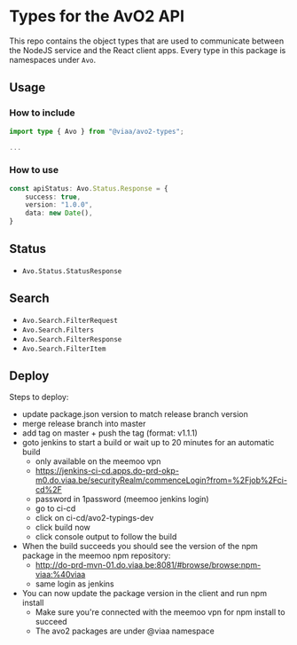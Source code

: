 # Types for the AvO2 API #

This repo contains the object types that are used to communicate between the NodeJS service and the React client apps.
Every type in this package is namespaces under `Avo`.

## Usage ##

### How to include ###

```typescript
import type { Avo } from "@viaa/avo2-types";

...
```

### How to use ###

```typescript
const apiStatus: Avo.Status.Response = {
    success: true,
    version: "1.0.0",
    data: new Date(),
}
```

## Status ##

* `Avo.Status.StatusResponse`

## Search ##

* `Avo.Search.FilterRequest`
* `Avo.Search.Filters`
* `Avo.Search.FilterResponse`
* `Avo.Search.FilterItem`


## Deploy

Steps to deploy:
* update package.json version to match release branch version
* merge release branch into master
* add tag on master + push the tag (format: v1.1.1)
* goto jenkins to start a build or wait up to 20 minutes for an automatic build
    * only available on the meemoo vpn
    * https://jenkins-ci-cd.apps.do-prd-okp-m0.do.viaa.be/securityRealm/commenceLogin?from=%2Fjob%2Fci-cd%2F
    * password in 1password (meemoo jenkins login)
    * go to ci-cd
    * click on ci-cd/avo2-typings-dev
    * click build now
    * click console output to follow the build
* When the build succeeds you should see the version of the npm package in the meemoo npm repository:
    * http://do-prd-mvn-01.do.viaa.be:8081/#browse/browse:npm-viaa:%40viaa
    * same login as jenkins
* You can now update the package version in the client and run npm install
    * Make sure you're connected with the meemoo vpn for npm install to succeed
    * The avo2 packages are under @viaa namespace

